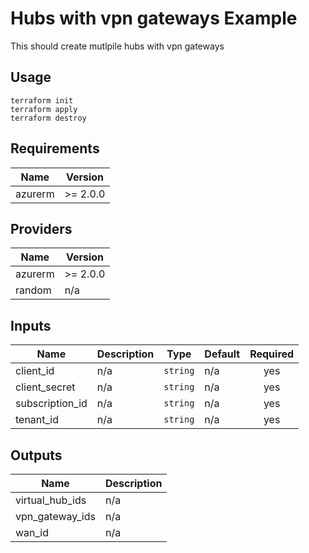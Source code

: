 # Hubs with vpn gateways Example

This should create mutlpile hubs with vpn gateways

## Usage
```
terraform init
terraform apply
terraform destroy
```
<!-- BEGINNING OF PRE-COMMIT-TERRAFORM DOCS HOOK -->
## Requirements

| Name | Version |
|------|---------|
| azurerm | >= 2.0.0 |

## Providers

| Name | Version |
|------|---------|
| azurerm | >= 2.0.0 |
| random | n/a |

## Inputs

| Name | Description | Type | Default | Required |
|------|-------------|------|---------|:--------:|
| client\_id | n/a | `string` | n/a | yes |
| client\_secret | n/a | `string` | n/a | yes |
| subscription\_id | n/a | `string` | n/a | yes |
| tenant\_id | n/a | `string` | n/a | yes |

## Outputs

| Name | Description |
|------|-------------|
| virtual\_hub\_ids | n/a |
| vpn\_gateway\_ids | n/a |
| wan\_id | n/a |

<!-- END OF PRE-COMMIT-TERRAFORM DOCS HOOK -->
